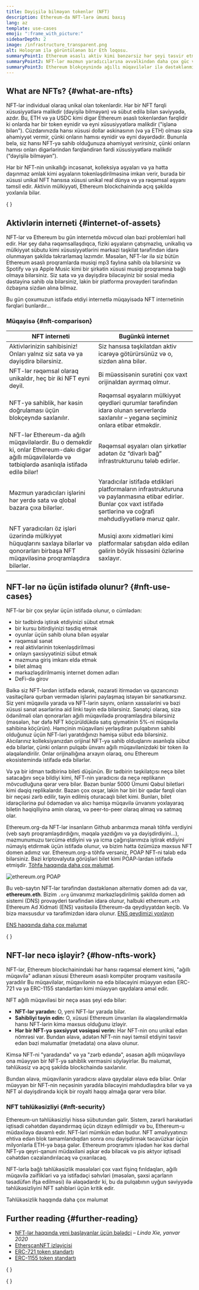 ```yaml
---
title: Dəyişilə bilməyən tokenlər (NFT)
description: Ethereum-da NFT-lərə ümumi baxış
lang: az
template: use-cases
emoji: ":frame_with_picture:"
sidebarDepth: 2
image: /infrastructure_transparent.png
alt: Holoqram ilə görüntülənən bir Eth loqosu.
summaryPoint1: Ethereum əsaslı aktiv kimi bənzərsiz hər şeyi təsvir etmək üçün bir yol.
summaryPoint2: NFT-lər məzmun yaradıcılarına əvvəlkindən daha çox güc verir.
summaryPoint3: Ethereum blokçeynində ağıllı müqavilələr ilə dəstəklənmişdir.
---
```


## What are NFTs? {#what-are-nfts}

NFT-lər individual olaraq unikal olan tokenlərdir. Hər bir NFT fərqli xüsusiyyətlərə malikdir (dəyişilə bilməyən) və sübut edilə bilən səviyyədə, azdır. Bu, ETH və ya USDC kimi digər Ethereum əsaslı tokenlərdən fərqlidir ki onlarda hər bir token eynidir və eyni xüsusiyyətlərə malikdir ("işlənə bilən"). Cüzdanınızda hansı xüsusi dollar əskinasının (və ya ETH) olması sizə əhəmiyyət vermir, çünki onların hamısı eynidir və eyni dəyərdədir. Bununla belə, siz hansı NFT-yə sahib olduğunuza əhəmiyyət _verirsiniz_, çünki onların hamısı onları digərlərindən fərqləndirən fərdi xüsusiyyətlərə malikdir (“dəyişilə bilməyən”).

Hər bir NFT-nin unikallığı incəsənət, kolleksiya əşyaları və ya hətta daşınmaz əmlak kimi əşyaların tokenləşdirilməsinə imkan verir, burada bir xüsusi unikal NFT hansısa xüsusi unikal real dünya və ya rəqəmsal əşyanı təmsil edir. Aktivin mülkiyyəti, Ethereum blockchainində açıq şəkildə yoxlanıla bilər.

{
<YouTube id="Xdkkux6OxfM" />
}

## Aktivlərin interneti {#internet-of-assets}

NFT-lər və Ethereum bu gün internetdə mövcud olan bəzi problemləri həll edir. Hər şey daha rəqəmsallaşdıqca, fiziki əşyaların çatışmazlıq, unikallıq və mülkiyyət sübutu kimi xüsusiyyətlərini mərkəzi təşkilat tərəfindən idarə olunmayan şəkildə təkrarlamaq lazımdır. Məsələn, NFT-lər ilə siz bütün Ethereum əsaslı proqramlarda musiqi mp3 faylına sahib ola bilərsiniz və Spotify və ya Apple Music kimi bir şirkətin xüsusi musiqi proqramına bağlı olmaya bilərsiniz. Siz sata və ya dəyişdirə biləcəyiniz bir sosial media dəstəyinə sahib ola bilərsiniz, lakin bir platforma provayderi tərəfindən özbaşına sizdən alına bilməz.

Bu gün çoxumuzun istifadə etdiyi internetlə müqayisədə NFT internetinin fərqləri bunlardır...

### Müqayisə {#nft-comparison}

| NFT interneti                                                                                                                                              | Bugünkü internet                                                                                                                                                           |
| ---------------------------------------------------------------------------------------------------------------------------------------------------------- | -------------------------------------------------------------------------------------------------------------------------------------------------------------------------- |
| Aktivlərinizin sahibisiniz! Onları yalnız siz sata və ya dəyişdirə bilərsiniz.                                                                             | Siz hansısa təşkilatdan aktiv icarəyə götürürsünüz və o, sizdən alına bilər.                                                                                               |
| NFT-lər rəqəmsal olaraq unikaldır, heç bir iki NFT eyni deyil.                                                                                             | Bi müəssisənin surətini çox vaxt orijinaldan ayırmaq olmur.                                                                                                                |
| NFT-yə sahiblik, hər kəsin doğrulaması üçün blokçeyndə saxlanılır.                                                                                         | Rəqəmsal əşyaların mülkiyyət qeydləri qurumlar tərəfindən idarə olunan serverlərdə saxlanılır – yeganə seçiminiz onlara etibar etməkdir.                                   |
| NFT-lər Ethereum-da ağıllı müqavilələrdir. Bu o deməkdir ki, onlar Ethereum-dakı digər ağıllı müqavilələrdə və tətbiqlərdə asanlıqla istifadə edilə bilər! | Rəqəmsal əşyaları olan şirkətlər adətən öz “divarlı bağ” infrastrukturunu tələb edirlər.                                                                                   |
| Məzmun yaradıcıları işlərini hər yerdə sata və qlobal bazara çıxa bilərlər.                                                                                | Yaradıcılar istifadə etdikləri platformaların infrastrukturuna və paylanmasına etibar edirlər. Bunlar çox vaxt istifadə şərtlərinə və coğrafi məhdudiyyətlərə məruz qalır. |
| NFT yaradıcıları öz işləri üzərində mülkiyyət hüquqlarını saxlaya bilərlər və qonorarları birbaşa NFT müqaviləsinə proqramlaşdıra bilərlər.                | Musiqi axını xidmətləri kimi platformalar satışdan əldə edilən gəlirin böyük hissəsini özlərinə saxlayır.                                                                  |

## NFT-lər nə üçün istifadə olunur? {#nft-use-cases}

NFT-lər bir çox şeylər üçün istifadə olunur, o cümlədən:

- bir tədbirdə iştirak etdiyinizi sübut etmək
- bir kursu bitirdiyinizi təsdiq etmək
- oyunlar üçün sahib oluna bilən əşyalar
- rəqəmsal sənət
- real aktivlərinin tokenləşdirilməsi
- onlayn şəxsiyyətinizi sübut etmək
- məzmuna giriş imkanı eldə etmək
- bilet almaq
- mərkəzləşdirilməmiş internet domen adları
- DeFi-də girov

Bəlkə siz NFT-lərdən istifadə edərək, nəzarəti itirmədən və qazancınızı vasitəçilərə qurban vermədən işlərini paylaşmaq istəyən bir sənətkarsınız. Siz yeni müqavilə yarada və NFT-lərin sayını, onların xassələrini və bəzi xüsusi sənət əsərlərinə aid linki təyin edə bilərsiniz. Sənətçi olaraq, sizə ödənilməli olan qonorarları ağıllı müqavilədə proqramlaşdıra bilərsiniz (məsələn, hər dəfə NFT köçürüldükdə satış qiymətinin 5%-ni müqavilə sahibinə köçürün). Həmçinin müqaviləni yerləşdirən pulqabının sahibi olduğunuz üçün NFT-ləri yaratdığınızı həmişə sübut edə bilərsiniz. Alıcılarınız kolleksiyanızdan orijinal NFT-yə sahib olduqlarını asanlıqla sübut edə bilərlər, çünki onların pulqabı ünvanı ağıllı müqavilənizdəki bir token ilə əlaqələndirilir. Onlar orijinallığına arxayın olaraq, onu Ethereum ekosistemində istifadə edə bilərlər.

Və ya bir idman tədbirinə bileti düşünün. Bir tədbirin təşkilatçısı neçə bilet satacağını seçə bildiyi kimi, NFT-nin yaradıcısı da neçə replikanın mövcudluğuna qərar verə bilər. Bəzən bunlar 5000 Ümumi Qəbul biletləri kimi dəqiq replikalardır. Bəzən çox oxşar, lakin hər biri bir qədər fərqli olan bir neçəsi zərb edilir, təyin edilmiş oturacaqlı bilet kimi. Bunları, bilet idarəçilərinə pul ödəmədən və alıcı həmişə müqavilə ünvanını yoxlayaraq biletin həqiqiliyinə əmin olaraq, və peer-to-peer olaraq almaq və satmaq olar.

Ethereum.org-da NFT-lər insanların Github anbarımıza mənalı töhfə verdiyini (veb saytı proqramlaşdırdığını, məqalə yazdığını və ya dəyişdirdiyini...), məzmunumuzu tərcümə etdiyini və ya icma çağırışlarımıza iştirak etdiyini nümayiş etdirmək üçün istifadə olunur, və bizim hətta özümüzə məxsus NFT domen adımız var. Ethereum.org-a töhfə versəniz, POAP NFT-ni tələb edə bilərsiniz. Bəzi kriptovalyuta görüşləri bilet kimi POAP-lardan istifadə etmişdir. [Töhfə haqqında daha çox məlumat](/contributing/#poap).

![ethereum.org POAP](./poap.png)

Bu veb-saytın NFT-lər tərəfindən dəstəklənən alternativ domen adı da var, **ethereum.eth**. Bizim `.org` ünvanımız mərkəzləşdirilmiş şəkildə domen adı sistemi (DNS) provayderi tərəfindən idarə olunur, halbuki ethereum`.eth` Ethereum Ad Xidməti (ENS) vasitəsilə Ethereum-da qeydiyyatdan keçib. Və bizə məxsusdur və tərəfimizdən idarə olunur. [ENS qeydimizi yoxlayın](https://app.ens.domains/name/ethereum.eth)

[ENS haqqında daha çox məlumat](https://app.ens.domains)

{
<Divider />
}

## NFT-lər necə işləyir? {#how-nfts-work}

NFT-lər, Ethereum blockchainindəki hər hansı rəqəmsal element kimi, "ağıllı müqavilə" adlanan xüsusi Ethereum əsaslı kompüter proqramı vasitəsilə yaradılır Bu müqavilələr, müqavilənin nə edə biləcəyini müəyyən edən ERC-721 və ya ERC-1155 standartları kimi müəyyən qaydalara əməl edir.

NFT ağıllı müqaviləsi bir neçə əsas şeyi edə bilər:

- **NFT-lər yaradın:** O, yeni NFT-lər yarada bilər.
- **Sahibliyi təyin edin:** O, xüsusi Ethereum ünvanları ilə əlaqələndirməklə hansı NFT-lərin kimə məxsus olduğunu izləyir.
- **Hər bir NFT-yə şəxsiyyət vəsiqəsi verin:** Hər NFT-nin onu unikal edən nömrəsi var. Bundan əlavə, adətən NFT-nin nəyi təmsil etdiyini təsvir edən bəzi məlumatlar (metadata) ona əlavə olunur.

Kimsə NFT-ni "yaradanda" və ya "zərb edəndə", əsasən ağıllı müqaviləyə ona müəyyən bir NFT-yə sahiblik verməsini söyləyirlər. Bu məlumat, təhlükəsiz və açıq şəkildə blockchaində saxlanılır.

Bundan əlavə, müqavilənin yaradıcısı əlavə qaydalar əlavə edə bilər. Onlar müəyyən bir NFT-nin neçəsinin yaradıla biləcəyini məhdudlaşdıra bilər və ya NFT əl dəyişdirəndə kiçik bir royalti haqqı almağa qərar verə bilər.

### NFT təhlükəsizliyi {#nft-security}

Ethereum-un təhlükəsizliyi hissə sübutundan gəlir. Sistem, zərərli hərəkətləri iqtisadi cəhətdən dayandırmaq üçün dizayn edilmişdir və bu, Ethereum-u müdaxiləyə davamlı edir. NFT-ləri mümkün edən budur. NFT əməliyyatınızı ehtiva edən blok tamamlandıqdan sonra onu dəyişdirmək təcavüzkar üçün milyonlarla ETH-yə başa gələr. Ethereum proqramını işlədən hər kəs dərhal NFT-yə qeyri-qanuni müdaxiləni aşkar edə biləcək və pis aktyor iqtisadi cəhətdən cəzalandırılacaq və çıxarılacaq.

NFT-lərlə bağlı təhlükəsizlik məsələləri çox vaxt fişinq fırıldaqları, ağıllı müqavilə zəiflikləri və ya istifadəçi səhvləri (məsələn, şəxsi açarların təsadüfən ifşa edilməsi) ilə əlaqədardır ki, bu da pulqabının uyğun səviyyədə təhlükəsizliyini NFT sahibləri üçün kritik edir.

<ButtonLink to="/security/">
  Təhlükəsizlik haqqında daha çox məlumat
</ButtonLink>

## Further reading {#further-reading}

- [NFT-lər haqqında yeni başlayanlar üçün bələdçi](https://linda.mirror.xyz/df649d61efb92c910464a4e74ae213c4cab150b9cbcc4b7fb6090fc77881a95d) – _Linda Xie, yanvar 2020_
- [EtherscanNFT izləyicisi](https://etherscan.io/nft-top-contracts)
- [ERC-721 token standartı](/developers/docs/standards/tokens/erc-721/)
- [ERC-1155 token standartı](/developers/docs/standards/tokens/erc-1155/)

{
<Divider />
}

{
<QuizWidget quizKey="nfts" />
}
